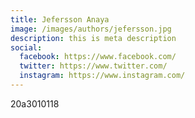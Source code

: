 ```yaml
---
title: Jefersson Anaya
image: /images/authors/jefersson.jpg
description: this is meta description
social:
  facebook: https://www.facebook.com/
  twitter: https://www.twitter.com/
  instagram: https://www.instagram.com/
---
```


20a3010118
